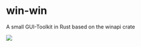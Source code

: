 # win-win
A small GUI-Toolkit in Rust based on the winapi crate

![](https://github.com/d34dmeat/win-win/workflows/winwin-master/badge.svg)
